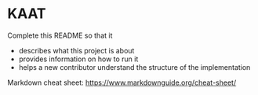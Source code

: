 # KAAT

Complete this README so that it
- describes what this project is about
- provides information on how to run it
- helps a new contributor understand the structure of the implementation

Markdown cheat sheet: <https://www.markdownguide.org/cheat-sheet/>